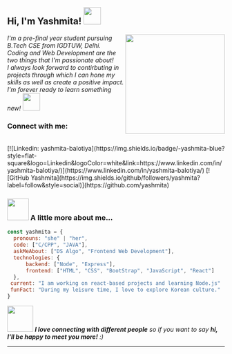 <h2> Hi, I'm Yashmita! <img src="https://media.giphy.com/media/kBZ212yGzFaxgkSIKW/giphy.gif" width="40"></h2>
<img align='right' src="https://media.giphy.com/media/ieyl9zmCjO4b4t6qoY/giphy.gif" width="230">
<p><em>I'm a pre-final year student pursuing B.Tech CSE from IGDTUW, Delhi. <br> Coding and Web Development are the two things that I'm passionate about! <br>
  I always look forward to contirbuting in projects through which I can hone my skills as well as create a positive impact. I'm forever ready to learn something new!  <img src="https://media.giphy.com/media/l1J9wQIaj0He3bTSU/giphy.gif" width="40"> 
</em></p>

<h3>Connect with me:</h3><br>
[![Linkedin: yashmita-balotiya](https://img.shields.io/badge/-yashmita-blue?style=flat-square&logo=Linkedin&logoColor=white&link=https://www.linkedin.com/in/yashmita-balotiya/)](https://www.linkedin.com/in/yashmita-balotiya/)
[![GitHub Yashmita](https://img.shields.io/github/followers/yashmita?label=follow&style=social)](https://github.com/yashmita)


### <img src="https://media.giphy.com/media/PTtGoz2GijZToMhh38/giphy.gif" width="50"> A little more about me...  

```javascript
const yashmita = {
  pronouns: "she" | "her",
  code: ["C/CPP", "JAVA"],
  askMeAbout: ["DS Algo", "Frontend Web Development"],
  technologies: {
      backend: ["Node", "Express"],
      frontend: ["HTML", "CSS", "BootStrap", "JavaScript", "React"]
  },
 current: "I am working on react-based projects and learning Node.js"
 funFact: "During my leisure time, I love to explore Korean culture."
}
```



<img src="https://media.giphy.com/media/LnQjpWaON8nhr21vNW/giphy.gif" width="60"> <em><b>I love connecting with different people</b> so if you want to say <b>hi, I'll be happy to meet you more!</b> :)</em>

---
